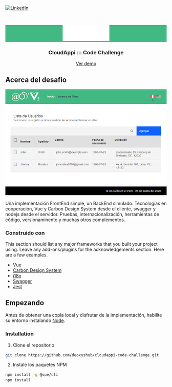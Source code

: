 [![LinkedIn][linkedin-shield]][linkedin-url]

<br />
<p align="center" style="background: #42b983;">
  <a href="http://vue.carbondesignsystem.com/"><img src="src/assets/CarbonVue2.svg" alt="@carbon/vue" style="height: 3.1241rem; width: 9.125rem;"/></a>
</p>
<h3 align="center">CloudAppi ::: Code Challenge</h3>
<p align="center"><a href="https://3c878876.ngrok.io">Ver demo</a></p>

## Acerca del desafío

[![Product Name Screen Shot][product-screenshot]](https://example.com)

Una implementación FrontEnd simple, un BackEnd simulado. Tecnologías en cooperación, Vue y Carbon Design System desde el cliente, swagger y nodejs desde el servidor.
Pruebas, internacionalización, herramientas de código, versionaminento y muchas otros complementos.

### Construido con

This section should list any major frameworks that you built your project using. Leave any add-ons/plugins for the acknowledgements section. Here are a few examples.

- [Vue](https://vuejs.org/)
- [Carbon Design System](https://www.carbondesignsystem.com/)
- [i18n](https://www.i18next.com/)
- [Swagger](https://swagger.io/)
- [Jest](https://jestjs.io/)

## Empezando

Antes de obtener una copia local y disfrutar de la implementación, habilite su entorno instalando [Node](https://nodejs.org/en/).

### Installation

1. Clone el repositorio

```sh
git clone https://github.com/deoxyshub/cloudappi-code-challenge.git
```

2. Instale los paquetes NPM

```sh
npm install -g @vue/cli
npm install
```

[linkedin-shield]: https://img.shields.io/badge/-LinkedIn-black.svg?style=flat-square&logo=linkedin&colorB=555
[linkedin-url]: https://linkedin.com/in/jhmorales
[product-screenshot]: frontend/src/assets/screenshot.png
